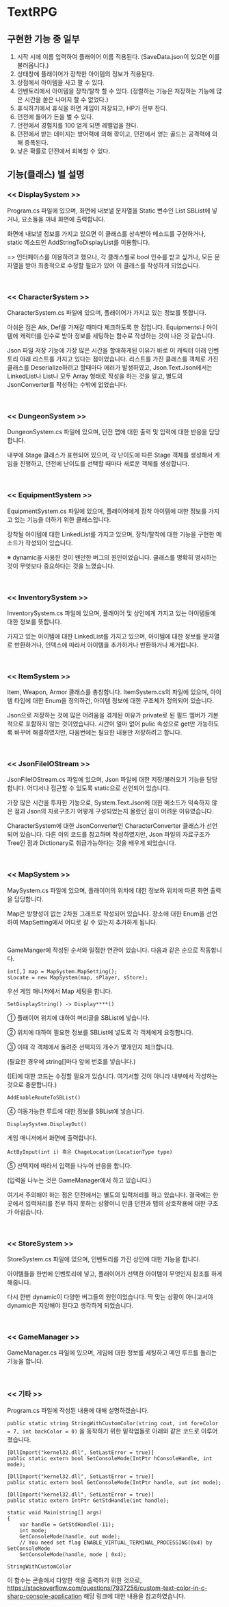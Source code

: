 # TextRPG

## 구현한 기능 중 일부
1. 시작 시에 이름 입력하여 플래이어 이름 적용된다. (SaveData.json이 있으면 이를 불러옵니다.)
2. 상태창에 플래이어가 장착한 아이템의 정보가 적용된다.
3. 상점에서 아이템을 사고 팔 수 있다.
4. 인벤토리에서 아이템을 장착/탈착 할 수 있다. (정렬하는 기능은 저장하는 기능에 많은 시간을 쏟은 나머지 할 수 없었다.)
5. 휴식하기에서 휴식을 하면 게임이 저장되고, HP가 전부 찬다.
6. 던전에 들어가 돈을 벌 수 있다.
7. 던전에서 경험치를 100 얻게 되면 레벨업을 한다.
8. 던전에서 받는 데미지는 방어력에 의해 깎이고, 던전에서 얻는 골드는 공격력에 의해 증폭된다.
9. 낮은 확률로 던전에서 회복할 수 있다.
 
## 기능(클래스) 별 설명

### << **DisplaySystem** >>

Program.cs 파일에 있으며, 화면에 내보낼 문자열을 Static 변수인 List<string> SBList에 넣거나, 요소들을 꺼내 화면에 출력합니다.

화면에 내보낼 정보를 가지고 있으면 이 클래스를 상속받아 메소드를 구현하거나, static 메소드인 AddStringToDisplayList를 이용합니다.

=> 인터페이스를 이용하려고 했으나, 각 클래스별로 bool 인수를 받고 싶거나, 모든 문자열을 받아 최종적으로 수정할 필요가 있어 이 클래스를 작성하게 되었습니다.

<br>

### << **CharacterSystem** >>

CharacterSystem.cs 파일에 있으며, 플래이어가 가지고 있는 정보를 뜻합니다.

아쉬운 점은 Atk, Def를 가져갈 때마다 체크하도록 한 점입니다. Equipments나 아이템에 캐릭터를 인수로 받아 정보를 세팅하는 함수로 작성하는 것이 나은 것 같습니다.

Json 파일 저장 기능에 가장 많은 시간을 할애하게된 이유가 바로 이 캐릭터 아래 인벤토리 아래 리스트를 가지고 있다는 점이었습니다.
 리스트를 가진 클래스를 객체로 가진 클래스를 Deserialize하려고 할때마다 에러가 발생하였고, Json.Text.Json에서는 LinkedList나 List나 모두 Array 형태로 작성을 하는 것을 알고,
 별도의 JsonConverter를 작성하는 수밖에 없었습니다.

 <br>

### << **DungeonSystem** >>

DungeonSystem.cs 파일에 있으며, 던전 맵에 대한 출력 및 입력에 대한 반응을 담당합니다.

내부에 Stage 클래스가 표현되어 있으며, 각 난이도에 따른 Stage 객체를 생성해서 게임을 진행하고, 던전에 난이도를 선택할 때마다 새로운 객체를 생성합니다.

<br>

### << **EquipmentSystem** >>

EquipmentSystem.cs 파일에 있으며, 플래이어에게 장착 아이템에 대한 정보를 가지고 있는 기능을 더하기 위한 클래스입니다.

장착될 아이템에 대한 LinkedList를 가지고 있으며, 장착/탈착에 대한 기능을 구현한 메소드가 작성되어 있습니다.

※ dynamic을 사용한 것이 왠만한 버그의 원인이었습니다. 클래스를 명확히 명시하는 것이 무엇보다 중요하다는 것을 느꼈습니다.

<br>

### << **InventorySystem** >>

InventorySystem.cs 파일에 있으며, 플래이어 및 상인에게 가지고 있는 아이템들에 대한 정보를 뜻합니다.

가지고 있는 아이템에 대한 LinkedList를 가지고 있으며, 아이템에 대한 정보를 문자열로 반환하거나, 인덱스에 따라서 아이템을 추가하거나 반환하거나 제거합니다.

<br>

### << **ItemSystem** >>

Item, Weapon, Armor 클래스를 총칭합니다. ItemSystem.cs의 파일에 있으며, 아이템 타입에 대한 Enum을 정의하건, 아이템 정보에 대한 구조체가 정의되어 있습니다.

Json으로 저장하는 것에 많은 어려움을 겪게된 이유가 private로 된 필드 멤버가 기본적으로 포함하지 않는 것이었습니다. 시간이 얼마 없어 pulic 속성으로 get만 가능하도록 바꾸어 해결하였지만, 다음번에는 필요한 내용만 저장하려고 합니다.

<br>

### << **JsonFileIOStream** >>

JsonFileIOStream.cs 파일에 있으며, Json 파일에 대한 저장/불러오기 기능을 담당합니다. 어디서나 접근할 수 있도록 static으로 선언되어 있습니다.

가장 많은 시간을 투자한 기능으로, System.Text.Json에 대한 메소드가 익숙하지 않은 점과 Json의 자료구조가 어떻게 구성되었는지 몰랐던 점이 어려운 이유였습니다.

CharacterSystem에 대한 JsonConverter인 CharacterConverter 클래스가 선언되어 있습니다. 다른 이의 코드를 참고하며 작성하였지만, Json 파일의 자료구조가 Tree인 점과 Dictionary로 취급가능하다는 것을 배우게 되었습니다.

<br>

### << **MapSystem** >>

MaySystem.cs 파일에 있으며, 플래이어의 위치에 대한 정보와 위치에 따른 화면 출력을 담당합니다.

Map은 방향성이 없는 2차원 그래프로 작성되어 있습니다. 장소에 대한 Enum을 선언하여 MapSetting에서 어디로 갈 수 있는지 추가하게 됩니다.

<br>

GameManger에 작성된 순서와 밀접한 연관이 있습니다. 다음과 같은 순으로 작동합니다.

```
int[,] map = MapSystem.MapSetting();
sLocate = new MapSystem(map, sPlayer, sStore);
```

우선 게임 매니저에서 Map 세팅을 합니다.


```SetDisplayString() -> Display****()```

① 플래이어 위치에 대하여 머리글을 SBList에 넣습니다.

② 위치에 대하여 필요한 정보를 SBList에 넣도록 각 객체에게 요청합니다.

③ 이때 각 객체에서 돌려준 선택지의 개수가 몇개인지 체크합니다.

(필요한 경우에 string[]마다 앞에 번호를 넣습니다.)

([E]에 대한 코드는 수정할 필요가 있습니다. 여기서할 것이 아니라 내부에서 작성하는 것으로 충분합니다.)


```AddEnableRouteToSBList()```

④ 이동가능한 루트에 대한 정보를 SBList에 넣습니다.


```DisplaySystem.DisplayOut()```

게임 매니저에서 화면에 출력합니다.


```ActByInput(int i) 혹은 ChageLocation(LocationType type)```

⑤ 선택지에 따라서 입력을 나누어 반응을 합니다.

(입력을 나누는 것은 GameManager에서 하고 있습니다.)

여기서 주의해야 하는 점은 던전에서는 별도의 입력처리를 하고 있습니다.
 결국에는 한곳에서 입력처리를 전부 하지 못하는 상황이니 만큼 던전과 맵의 상호작용에 대한 구조가 아쉽습니다.

 <br>

### << **StoreSystem** >>

StoreSystem.cs 파일에 있으며, 인벤토리를 가진 상인에 대한 기능을 합니다.

아이템들을 한번에 인벤토리에 넣고, 플래이어가 선택한 아이템이 무엇인지 참조를 하게 해줍니다.

다시 한번 dynamic이 다양한 버그들의 원인이었습니다. 딱 맞는 상황이 아니고서야 dynamic은 지양해야 된다고 생각하게 되었습니다.

<br>

### << **GameManager** >>

GameManager.cs 파일에 있으며, 게임에 대한 정보를 세팅하고 메인 루프를 돌리는 기능을 합니다.

<br>

### << **기타** >>

Program.cs 파일에 작성된 내용에 대해 설명하겠습니다.

```public static string StringWithCustomColor(string cout, int foreColor = 7, int backColor = 0)```
을 동작하기 위한 밑작업들로 아래와 같은 코드로 이루어졌습니다.

```
[DllImport("kernel32.dll", SetLastError = true)]
public static extern bool SetConsoleMode(IntPtr hConsoleHandle, int mode);

[DllImport("kernel32.dll", SetLastError = true)]
public static extern bool GetConsoleMode(IntPtr handle, out int mode);

[DllImport("kernel32.dll", SetLastError = true)]
public static extern IntPtr GetStdHandle(int handle);

static void Main(string[] args)
{
    var handle = GetStdHandle(-11);
    int mode;
    GetConsoleMode(handle, out mode);
    // You need set flag ENABLE_VIRTUAL_TERMINAL_PROCESSING(0x4) by SetConsoleMode
    SetConsoleMode(handle, mode | 0x4);
```

```StringWithCustomColor```

이 함수는 콘솔에서 다양한 색을 출력하기 위한 것으로, <https://stackoverflow.com/questions/7937256/custom-text-color-in-c-sharp-console-application> 해당 링크에 대한 내용을 참고하였습니다.
